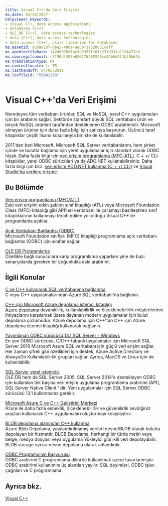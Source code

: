 ```yaml
---
title: Visual C++'da Veri Erişimi
ms.date: 03/28/2017
helpviewer_keywords:
- Visual C++, data access applications
- databases [C++]
- OLE DB [C++], data access technologies
- data [C++], data access technologies
- data access [C++], class libraries for databases
ms.assetid: 95da6237-bbe2-480a-ae50-3a520051ceff
ms.openlocfilehash: 142d067b6fbc9e2357ff8fc23fd931a1194477e9
ms.sourcegitcommit: c7f90df497e6261764893f9cc04b5d1f1bf0b64b
ms.translationtype: MT
ms.contentlocale: tr-TR
ms.lasthandoff: 04/05/2019
ms.locfileid: "59041260"
---
```

# <a name="data-access-in-visual-c"></a>Visual C++'da Veri Erişimi

Neredeyse tüm veritabanı ürünler, SQL ve NoSQL, yerel C++ uygulamaları için bir arabirim sağlar. Sektörde standart büyük SQL veritabanı ürün ve birçok NoSQL ürünleri tarafından desteklenen ODBC arabirimidir. Microsoft olmayan ürünler için daha fazla bilgi için satıcıya başvurun. Üçüncü taraf kitaplıklar çeşitli lisans koşullarıyla birlikte de kullanılabilir.

2011'den beri Microsoft, Microsoft SQL Server veritabanlarını, hem şirket içinde ve bulutta bağlama için yerel uygulamalar için standart olarak ODBC hizalı. Daha fazla bilgi için [veri erişim programlama \(MFC-ATL\)](data-access-programming-mfc-atl.md). C + +/ CLI kitaplıklar, yerel ODBC sürücüleri ya da ADO.NET kullanabilirsiniz. Daha fazla bilgi için bkz. [veri erişim ADO.NET kullanma (C + +/ CLI)](../dotnet/data-access-using-adonet-cpp-cli.md) ve [Visual Studio'da verilere erişme](https://docs.microsoft.com/visualstudio/data-tools/accessing-data-in-visual-studio).

## <a name="in-this-section"></a>Bu Bölümde

[Veri erişim programlama (MFC/ATL)](data-access-programming-mfc-atl.md)<br/>
Eski veri erişimi etkin şablon sınıf kitaplığı (ATL) veya Microsoft Foundation Class (MFC) kitaplığı gibi API'leri veritabanı ile çalışmayı basitleştiren sınıf kitaplıklarının kullanmayı tercih edilen yol olduğu Visual C++ ile programlama açıklar.

[Açık Veritabanı Bağlantısı (ODBC)](odbc/open-database-connectivity-odbc.md)<br/>
Microsoft Foundation sınıfları (MFC) kitaplığı programlama açık veritabanı bağlantısı (ODBC) için sınıflar sağlar.

[OLE DB Programlama](oledb/ole-db-programming.md)<br/>
Özellikle bağlı sunuculara karşı programlama yaparken yine de bazı senaryolarda gereken bir çoğunlukla eski arabirimi.

## <a name="related-topics"></a>İlgili Konular

[C ve C++ kullanarak SQL veritabanına bağlanma](/azure/sql-database/sql-database-develop-cplusplus-simple)<br/>
C veya C++ uygulamalarından Azure SQL veritabanı'na bağlanın.

[C++ için Microsoft Azure depolama istemci kitaplığı](https://github.com/Azure/azure-storage-cpp)<br/>
[Azure depolama](/azure/storage/storage-introduction) dayanıklılık, kullanılabilirlik ve ölçeklenebilirlik müşterilerinin ihtiyaçlarını karşılamak üzere dayanan modern uygulamalar için bulut depolama çözümüdür. Azure depolama için C++'tan C++ için Azure depolama istemci kitaplığı kullanarak bağlanın.

[Yayımlanan ODBC sürücüsü 13.1 SQL Server - Windows](https://blogs.msdn.microsoft.com/sqlnativeclient/2016/08/01/announcing-the-odbc-driver-13-1-for-sql-server)<br/>
En son ODBC sürücüsü, C/C++ tabanlı uygulamalar için Microsoft SQL Server 2016 Microsoft Azure SQL veritabanı için güçlü veri erişim sağlar. Her zaman şifreli gibi özellikleri için destek, Azure Active Directory ve AlwaysOn Kullanılabilirlik grupları sağlar. Ayrıca, MacOS ve Linux için de kullanılabilir.

[SQL Server yerel istemcisi](/sql/relational-databases/native-client/sql-server-native-client-programming)<br/>
OLE DB hem de SQL Server 2005, SQL Server 2014'e destekleyen ODBC için kullanılan tek başına veri erişim uygulama programlama arabirimi (API), SQL Server Native Client ' dir. Yeni uygulamalar için SQL Server ODBC sürücüsü 13.1 kullanmanız gerekir.

[Microsoft Azure C ve C++ Geliştirici Merkezi](https://azure.microsoft.com/develop/cpp/)<br/>
Azure ile daha fazla esneklik, ölçeklenebilirlik ve güvenilirlik sevdiğiniz araçları kullanarak C++ uygulamaları oluşturmayı kolaylaştırır.

[BLOB depolama alanından C++ kullanma](https://docs.microsoft.com/azure/storage/storage-c-plus-plus-how-to-use-blobs)<br/>
Azure Blob Depolama, yapılandırılmamış verileri nesne/BLOB olarak bulutta depolayan bir hizmettir. BLOB Depolama, herhangi bir türde metin veya belge, medya dosyası veya uygulama Yükleyici gibi ikili veri depolayabilir. BLOB storage ayrıca nesne depolama olarak adlandırılır.

[ ODBC Programcının Başvurusu](https://docs.microsoft.com/sql/odbc/reference/odbc-programmer-s-reference)<br/>
ODBC arabirimi C programlama dilini ile kullanılmak üzere tasarlanmıştır. ODBC arabirimi kullanımını üç alandan yayılır: SQL deyimleri, ODBC işlev çağrıları ve C programlama.

## <a name="see-also"></a>Ayrıca bkz.

[Visual C++](../overview/visual-cpp-in-visual-studio.md)
